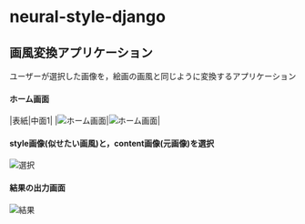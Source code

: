 # neural-style-django

## 画風変換アプリケーション

ユーザーが選択した画像を，絵画の画風と同じように変換するアプリケーション


#### ホーム画面 
|表紙|中面1|
|![ホーム画面](https://github.com/natsu-summer72/neural-style/blob/master/example/home1.png)|![ホーム画面](https://github.com/natsu-summer72/neural-style/blob/master/example/home2.png)|


#### style画像(似せたい画風)と，content画像(元画像)を選択
![選択](https://github.com/natsu-summer72/neural-style/blob/master/example/choose_style.png)

#### 結果の出力画面
![結果](https://github.com/natsu-summer72/neural-style/blob/master/example/result.png)


